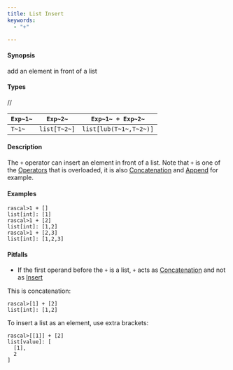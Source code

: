```yaml
---
title: List Insert
keywords:
  - "+"

---
```


#### Synopsis

add an element in front of a list

#### Types

//

| `Exp~1~`     |  `Exp~2~`     | `Exp~1~ + Exp~2~`       |
| --- | --- | --- |
| `T~1~`       |  `list[T~2~]` | `list[lub(T~1~,T~2~)]`  |


#### Description

The `+` operator can insert an element in front of a list. Note that `+` is one of the [Operators](../../../../../Rascal/Expressions/Operators/) that is overloaded, it is also [Concatenation](../../../../../Rascal/Expressions/Values/List/Concatenation/) and [Append](../../../../../Rascal/Expressions/Values/List/Append/) for example.

#### Examples


```rascal-shell 
rascal>1 + []
list[int]: [1]
rascal>1 + [2]
list[int]: [1,2]
rascal>1 + [2,3]
list[int]: [1,2,3]
```

#### Pitfalls

*  If the first operand before the `+` is a list, `+` acts as [Concatenation](../../../../../Rascal/Expressions/Values/List/Concatenation/) and not as [Insert](../../../../../Rascal/Expressions/Values/List/Insert/)

This is concatenation:

```rascal-shell ,continue
rascal>[1] + [2]
list[int]: [1,2]
```
To insert a list as an element, use extra brackets:

```rascal-shell ,continue
rascal>[[1]] + [2]
list[value]: [
  [1],
  2
]
```


